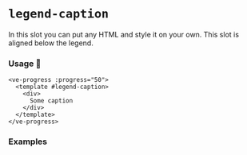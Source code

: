 # `legend-caption`

In this slot you can put any HTML and style it on your own. This slot is aligned below the legend.

### Usage 📜

```vue
<ve-progress :progress="50">
  <template #legend-caption>
    <div>
      Some caption
    </div>
  </template>
</ve-progress>
```

### Examples

<example-container :range="[0, 200]">
<template #default="{ loading, slider, progress, noData, determinate }">
<v-e-p :progress="progress" :legend="slider" :loading="loading"
        :no-data="noData"
        :determinate="determinate">
  <template #legend>
    <span> /200</span>
  </template>
  <template #caption>
    <div>Tasks Done</div>
  </template>
</v-e-p>
</template>
<template #code="{ progress, slider }">
<CodeGroup>
<CodeGroupItem >

```vue:no-v-pre
<template>
  <ve-progress :progress="{{ progress }}" :legend="{{ slider }}">
    <template #legend>
      <span> /200</span>
    </template>
    <template #caption>
      <div>Tasks Done</div>
    </template>
  </ve-progress>
</template>
```

</CodeGroupItem>
</CodeGroup>
</template>
</example-container>
